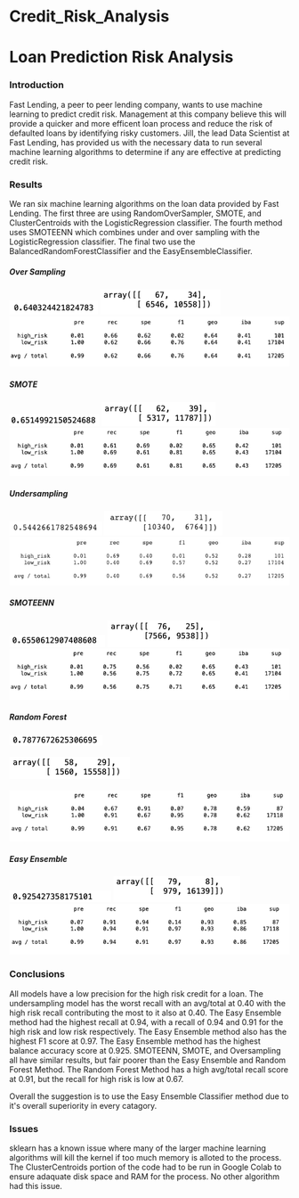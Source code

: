 # Credit_Risk_Analysis

# Loan Prediction Risk Analysis

### Introduction

Fast Lending, a peer to peer lending company, wants to use machine learning to predict credit risk. Management at this company believe this will provide a quicker and more efficent loan process and reduce the risk of defaulted loans by identifying risky customers. Jill, the lead Data Scientist at Fast Lending, has provided us with the necessary data to run several machine learning algorithms to determine if any are effective at predicting credit risk.

### Results

We ran six machine learning algorithms on the loan data provided by Fast Lending. The first three are using RandomOverSampler, SMOTE, and ClusterCentroids with the LogisticRegression classifier. The fourth method uses SMOTEENN which combines under and over sampling with the LogisticRegression classifier. The final two use  the BalancedRandomForestClassifier and the EasyEnsembleClassifier.

##### Over Sampling
![Balance](https://github.com/roeggealissa/Credit_Risk_Analysis/blob/632602a47cffe945652fd1eeb6f7edd69a6ce380/Oversample_Balance.png)
![Confusion](https://github.com/roeggealissa/Credit_Risk_Analysis/blob/632602a47cffe945652fd1eeb6f7edd69a6ce380/Oversample_Confusion.png)
![Classification](https://github.com/roeggealissa/Credit_Risk_Analysis/blob/632602a47cffe945652fd1eeb6f7edd69a6ce380/Oversample_Classification.png)

##### SMOTE

![Balance](https://github.com/roeggealissa/Credit_Risk_Analysis/blob/2666e62ac16aa367f69cfd329d4588efa9879ccf/SMOTE_Balance.png)
![Confusion](https://github.com/roeggealissa/Credit_Risk_Analysis/blob/2666e62ac16aa367f69cfd329d4588efa9879ccf/SMOTE_Confusion.png)
![Classification](https://github.com/roeggealissa/Credit_Risk_Analysis/blob/2666e62ac16aa367f69cfd329d4588efa9879ccf/SMOTE_Classification.png)

##### Undersampling

![Balance](https://github.com/roeggealissa/Credit_Risk_Analysis/blob/2666e62ac16aa367f69cfd329d4588efa9879ccf/CC_balance.png)
![Confusion](https://github.com/roeggealissa/Credit_Risk_Analysis/blob/2666e62ac16aa367f69cfd329d4588efa9879ccf/CC_confusion.png)
![Classification](https://github.com/roeggealissa/Credit_Risk_Analysis/blob/2666e62ac16aa367f69cfd329d4588efa9879ccf/CC_Classification.png)

##### SMOTEENN

![Balance](https://github.com/roeggealissa/Credit_Risk_Analysis/blob/2666e62ac16aa367f69cfd329d4588efa9879ccf/SMOTEENN_balance.png)
![Confusion](https://github.com/roeggealissa/Credit_Risk_Analysis/blob/2666e62ac16aa367f69cfd329d4588efa9879ccf/SMOTEENN_Confusion.png)
![Classification](https://github.com/roeggealissa/Credit_Risk_Analysis/blob/2666e62ac16aa367f69cfd329d4588efa9879ccf/SMOTEENN_Classification.png)

##### Random Forest

![Balance](https://github.com/roeggealissa/Credit_Risk_Analysis/blob/a51f263b1d0e70a160bb8809b1459763582e0953/RF_balance.png)
<br/><br/>
![Confusion](https://github.com/roeggealissa/Credit_Risk_Analysis/blob/a51f263b1d0e70a160bb8809b1459763582e0953/RF_Confusion.png)
<br/><br/>
![Classification](https://github.com/roeggealissa/Credit_Risk_Analysis/blob/a51f263b1d0e70a160bb8809b1459763582e0953/RF_Classification.png)

##### Easy Ensemble

![Balance](https://github.com/roeggealissa/Credit_Risk_Analysis/blob/a51f263b1d0e70a160bb8809b1459763582e0953/EEC_balance.png)
![Confusion](https://github.com/roeggealissa/Credit_Risk_Analysis/blob/a51f263b1d0e70a160bb8809b1459763582e0953/EEC_Confusion.png)
![Classification](https://github.com/roeggealissa/Credit_Risk_Analysis/blob/a51f263b1d0e70a160bb8809b1459763582e0953/EEC_Classification.png)

### Conclusions

All models have a low precision for the high risk credit for a loan. The undersampling model has the worst recall with an avg/total at 0.40 with the high risk recall contributing the most to it also at 0.40. The Easy Ensemble method had the highest recall at 0.94, with a recall of 0.94 and 0.91 for the high risk and low risk respectively. The Easy Ensemble method also has the highest F1 score at 0.97. The Easy Ensemble method has the highest balance accuracy score at 0.925. SMOTEENN, SMOTE, and Oversampling all have similar results, but fair poorer than the Easy Ensemble and Random Forest Method. The Random Forest Method has a high avg/total recall score at 0.91, but the recall for high risk is low at 0.67.

Overall the suggestion is to use the Easy Ensemble Classifier method due to it's overall superiority in every catagory.

### Issues

sklearn has a known issue where many of the larger machine learning algorithms will kill the kernel if too much memory is alloted to the process. The ClusterCentroids portion of the code had to be run in Google Colab to ensure adaquate disk space and RAM for the process. No other algorithm had this issue.

